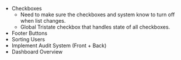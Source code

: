 - Checkboxes
    - Need to make sure the checkboxes and system know to turn off when list changes.
    - Global Tristate checkbox that handles state of all checkboxes.
- Footer Buttons
- Sorting Users
- Implement Audit System (Front + Back)
- Dashboard Overview
